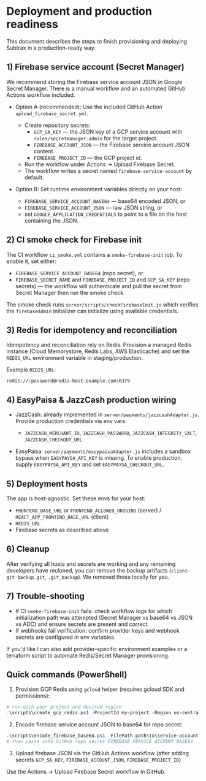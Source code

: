 # Deployment and production readiness

This document describes the steps to finish provisioning and deploying Subtrax in a production-ready way.

## 1) Firebase service account (Secret Manager)

We recommend storing the Firebase service account JSON in Google Secret Manager. There is a manual workflow and an automated GitHub Actions workflow included.

- Option A (recommended): Use the included GitHub Action `upload_firebase_secret.yml`.
  - Create repository secrets:
    - `GCP_SA_KEY` — the JSON key of a GCP service account with `roles/secretmanager.admin` for the target project.
    - `FIREBASE_ACCOUNT_JSON` — the Firebase service account JSON content.
    - `FIREBASE_PROJECT_ID` — the GCP project id.
  - Run the workflow under Actions → Upload Firebase Secret.
  - The workflow writes a secret named `firebase-service-account` by default.

- Option B: Set runtime environment variables directly on your host:
  - `FIREBASE_SERVICE_ACCOUNT_BASE64` — base64 encoded JSON, or
  - `FIREBASE_SERVICE_ACCOUNT_JSON` — raw JSON string, or
  - set `GOOGLE_APPLICATION_CREDENTIALS` to point to a file on the host containing the JSON.

## 2) CI smoke check for Firebase init

The CI workflow `ci_smoke.yml` contains a `smoke-firebase-init` job. To enable it, set either:
- `FIREBASE_SERVICE_ACCOUNT_BASE64` (repo secret), or
- `FIREBASE_SECRET_NAME` and `FIREBASE_PROJECT_ID` and `GCP_SA_KEY` (repo secrets) — the workflow will authenticate and pull the secret from Secret Manager then run the smoke check.

The smoke check runs `server/scripts/checkFirebaseInit.js` which verifies the `firebaseAdmin` initializer can initialize using available credentials.

## 3) Redis for idempotency and reconciliation

Idempotency and reconciliation rely on Redis. Provision a managed Redis instance (Cloud Memorystore, Redis Labs, AWS Elasticache) and set the `REDIS_URL` environment variable in staging/production.

Example `REDIS_URL`:
```
redis://:password@redis-host.example.com:6379
```

## 4) EasyPaisa & JazzCash production wiring

- JazzCash: already implemented in `server/payments/jazzcashAdapter.js`. Provide production credentials via env vars:
  - `JAZZCASH_MERCHANT_ID`, `JAZZCASH_PASSWORD`, `JAZZCASH_INTEGRITY_SALT`, `JAZZCASH_CHECKOUT_URL`.

- EasyPaisa: `server/payments/easypaisaAdapter.js` includes a sandbox bypass when `EASYPAYSA_API_KEY` is missing. To enable production, supply `EASYPAYSA_API_KEY` and set `EASYPAYSA_CHECKOUT_URL`.

## 5) Deployment hosts

The app is host-agnostic. Set these envs for your host:
- `FRONTEND_BASE_URL` or `FRONTEND_ALLOWED_ORIGINS` (server) / `REACT_APP_FRONTEND_BASE_URL` (client)
- `REDIS_URL`
- Firebase secrets as described above

## 6) Cleanup

After verifying all hosts and secrets are working and any remaining developers have recloned, you can remove the backup artifacts (`client-git-backup.git`, `.git_backup`). We removed those locally for you.

## 7) Trouble-shooting

- If CI `smoke-firebase-init` fails: check workflow logs for which initialization path was attempted (Secret Manager vs base64 vs JSON vs ADC) and ensure secrets are present and correct.
- If webhooks fail verification: confirm provider keys and webhook secrets are configured in env variables.

If you'd like I can also add provider-specific environment examples or a terraform script to automate Redis/Secret Manager provisioning.

## Quick commands (PowerShell)

1) Provision GCP Redis using `gcloud` helper (requires gcloud SDK and permissions):

```powershell
# run with your project and desired region
.\scripts\create_gcp_redis.ps1 -ProjectId my-project -Region us-central1 -InstanceId subtrax-redis -MemoryGb 1
```

2) Encode firebase service account JSON to base64 for repo secret:

```powershell
.\scripts\encode_firebase_base64.ps1 -FilePath path\to\service-account.json | Set-Clipboard
# then paste into GitHub repo secret FIREBASE_SERVICE_ACCOUNT_BASE64
```

3) Upload firebase JSON via the GitHub Actions workflow (after adding secrets `GCP_SA_KEY`, `FIREBASE_ACCOUNT_JSON`, `FIREBASE_PROJECT_ID`)

Use the Actions → Upload Firebase Secret workflow in GitHub.

